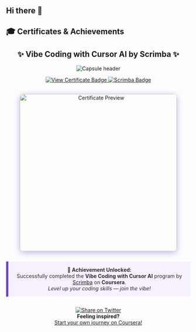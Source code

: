 ## Hi there 👋

<!--
**webKing021/webKing021** is a ✨ _special_ ✨ repository because its `README.md` (this file) appears on your GitHub profile.

Here are some ideas to get you started:

- 🔭 I’m currently working on ...
- 🌱 I’m currently learning ...
- 👯 I’m looking to collaborate on ...
- 🤔 I’m looking for help with ...
- 💬 Ask me about ...
- 📫 How to reach me: ...
- 😄 Pronouns: ...
- ⚡ Fun fact: ...
-->

## 🎓 Certificates & Achievements

<div align="center">

<!-- Sparkling Title & Animated Divider -->
<h2>✨ Vibe Coding with Cursor AI by Scrimba ✨</h2>

<img src="https://capsule-render.vercel.app/api?type=waving&color=6f42c1&height=70&section=header&text=Certified%20by%20Coursera&fontSize=28&animation=twinkling" alt="Capsule header"/>

<!-- Modern Badge Row with Interactive CTA -->
<p>
  <a href="https://coursera.org/share/914692a5df14ae01560225521ade56f1" target="_blank" rel="noopener noreferrer">
    <img src="https://img.shields.io/badge/View%20Official%20Certificate-6f42c1?style=for-the-badge&logo=Coursera&logoColor=white&labelColor=2d2d2d" alt="View Certificate Badge"/>
  </a>
  <a href="https://www.coursera.org/learn/vibe-coding-with-cursor-ai" target="_blank" rel="noopener noreferrer">
    <img src="https://img.shields.io/badge/Powered%20by-Scrimba-ff5fa2?style=for-the-badge&logo=Scrimba&logoColor=white" alt="Scrimba Badge"/>
  </a>
</p>

<!-- Certificate Preview with Shadow -->
<a href="https://coursera.org/share/914692a5df14ae01560225521ade56f1" target="_blank" rel="noopener noreferrer">
  <img src="https://s3.amazonaws.com/coursera_assets/meta_images/generated/CERTIFICATE_LANDING_PAGE/CERTIFICATE_LANDING_PAGE~HVODVNW3R08X/CERTIFICATE_LANDING_PAGE~HVODVNW3R08X.jpeg" alt="Certificate Preview" width="430" style="box-shadow: 0 4px 18px 0 rgba(111,66,193,0.4); border-radius: 12px; margin-top: 16px;"/>
</a>

<!-- Highlighted Achievement Block -->
<blockquote align="center" style="background:#f8f0ff; border-left: 6px solid #6f42c1; padding: 1em 1.5em; margin: 2em 0; color: #2d2d2d;">
  <strong>🚀 Achievement Unlocked:</strong>  
  <br>
  Successfully completed the <b>Vibe Coding with Cursor AI</b> program by <a href="https://www.coursera.org/learn/vibe-coding-with-cursor-ai" target="_blank" rel="noopener noreferrer">Scrimba</a> on <b>Coursera</b>.
  <br>
  <em>Level up your coding skills — join the vibe!</em>
</blockquote>

<!-- Social Proof and Encouragement -->
<p align="center">
  <a href="https://coursera.org/share/914692a5df14ae01560225521ade56f1" target="_blank" rel="noopener noreferrer">
    <img src="https://img.shields.io/twitter/url?label=Share%20on%20Twitter&url=https%3A%2F%2Fcoursera.org%2Fshare%2F914692a5df14ae01560225521ade56f1&style=social" alt="Share on Twitter" />
  </a>
  <br>
  <b>Feeling inspired?</b> <br>
  <a href="https://www.coursera.org/" target="_blank" rel="noopener noreferrer">Start your own journey on Coursera!</a>
</p>

</div>
